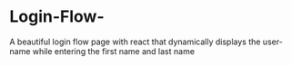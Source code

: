 # Login-Flow-
A beautiful login flow page with react that dynamically displays the user-name while entering the first name and last name
